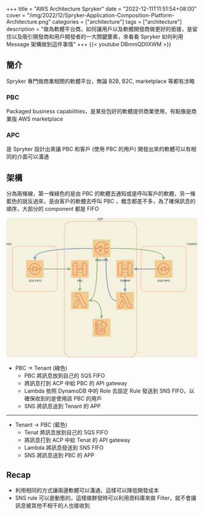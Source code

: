 +++
title = "AWS Architecture Spryker"
date = "2022-12-11T11:51:54+08:00"
cover = "/img/2022/12/Spryker-Application-Composition-Platform-Architecture.png"
categories = ["architecture"]
tags = ["architecture"]
description = "做為軟體平台商，如何讓用戶以及軟體開發商做更好的銜接，是留住以及吸引開發商和用戶開發者的一大關鍵要素，來看看 Spryker 如何利用 Message 架構做到這件事情"
+++
{{< youtube DBmmQDlIXWM >}}

## 簡介

Spryker 專門做商業相關的軟體平台，無論 B2B, B2C, marketplace 等都有涉略

### PBC
Packaged business capabilities，是某些包好的軟體提供商業使用，有點像是商業版 AWS marketplace

### APC
是 Spryker 設計出來讓 PBC 和客戶 (使用 PBC 的用戶) 開發出來的軟體可以有相同的介面可以溝通

## 架構

分為兩條線，第一條綠色的是由 PBC 的軟體去通知或是呼叫客戶的軟體，另一條藍色的就反過來，是由客戶的軟體去呼叫 PBC ，概念都差不多，為了確保訊息的順序，大部分的 component 都是 FIFO

![Architecture](/img/2022/12/Spryker-Application-Composition-Platform-Architecture.png)

- PBC -> Tenant (綠色)
  - PBC 將訊息放到自己的 SQS FIFO
  - 將訊息打到 ACP 中給 PBC 的 API gateway
  - Lambda 依照 DynamoDB 中的 Role 去設定 Rule 發送到 SNS FIFO，以確保收到的是使用該 PBC 的用戶
  - SNS 將訊息送到 Tenant 的 APP

---

- Tenant -> PBC (藍色)
  - Tenat 將訊息放到自己的 SQS FIFO
  - 將訊息打到 ACP 中給 Tenat 的 API gateway
  - Lambda 將訊息發送到 SNS FIFO
  - SNS 將訊息送到 PBC 的 APP

## Recap
- 利用相同的方式讓兩邊軟體可以溝通，這樣可以降低開發成本
- SNS rule 可以是動態的，這樣做群發時可以利用資料庫來做 Filter，就不會讓訊息被其他不相干的人也接收到
